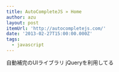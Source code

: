 ```yaml
---
title: AutoCompleteJS » Home
author: azu
layout: post
itemUrl: 'http://autocompletejs.com/'
date: '2013-02-27T15:00:00.000Z'
tags:
  - javascript
---
```

自動補完のUIライブラリ
jQueryを利用してる
